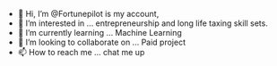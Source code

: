 - 👋 Hi, I’m @Fortunepilot is my account,
- 👀 I’m interested in ... entrepreneurship and long life taxing skill sets.
- 🌱 I’m currently learning ... Machine Learning
- 💞️ I’m looking to collaborate on ... Paid project
- 📫 How to reach me ... chat me up

<!---
Fortunepilot/Fortunepilot is a ✨ special ✨ repository because its `README.md` (this file) appears on your GitHub profile.
You can click the Preview link to take a look at your changes.
--->
